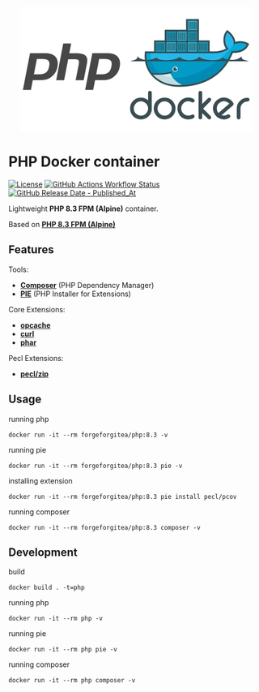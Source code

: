 <p align="center">
  <img width="459" height="auto" src="./docs/img/php_docker.jpg">
</p>

# PHP Docker container

[![License](https://img.shields.io/github/license/forge-for-gitea/php-docker)](https://github.com/forge-for-gitea/php-docker/blob/master/LICENSE)
[![GitHub Actions Workflow Status](https://img.shields.io/github/actions/workflow/status/forge-for-gitea/php-docker/ci.yml)](https://github.com/forge-for-gitea/php-docker/actions/workflows/ci.yml)
[![GitHub Release Date - Published_At](https://img.shields.io/github/release-date/forge-for-gitea/php-docker)](https://github.com/forge-for-gitea/php-docker/releases)

Lightweight **PHP 8.3 FPM (Alpine)** container.

Based on [**PHP 8.3 FPM (Alpine)**](https://hub.docker.com/_/php)

## Features

Tools:
- [**Composer**](https://getcomposer.org/) (PHP Dependency Manager)
- [**PIE**](https://github.com/php/pie) (PHP Installer for Extensions)

Core Extensions:
- [**opcache**](https://www.php.net/manual/en/book.opcache.php)
- [**curl**](https://www.php.net/manual/en/book.curl.php)
- [**phar**](https://www.php.net/manual/en/book.phar.php)

Pecl Extensions:
- [**pecl/zip**](https://pecl.php.net/package/zip)

## Usage

running php
```shell
docker run -it --rm forgeforgitea/php:8.3 -v
```

running pie
```shell
docker run -it --rm forgeforgitea/php:8.3 pie -v
```

installing extension
```shell
docker run -it --rm forgeforgitea/php:8.3 pie install pecl/pcov
```

running composer
```shell
docker run -it --rm forgeforgitea/php:8.3 composer -v
```

## Development

build
```shell
docker build . -t=php
```

running php
```shell
docker run -it --rm php -v
```

running pie
```shell
docker run -it --rm php pie -v
```

running composer
```shell
docker run -it --rm php composer -v
```